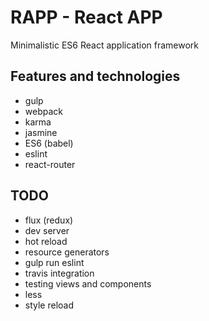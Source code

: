 # RAPP - React APP
Minimalistic ES6 React application framework

## Features and technologies
- gulp
- webpack
- karma
- jasmine
- ES6 (babel)
- eslint
- react-router

## TODO
- flux (redux)
- dev server
- hot reload
- resource generators
- gulp run eslint
- travis integration
- testing views and components
- less
- style reload